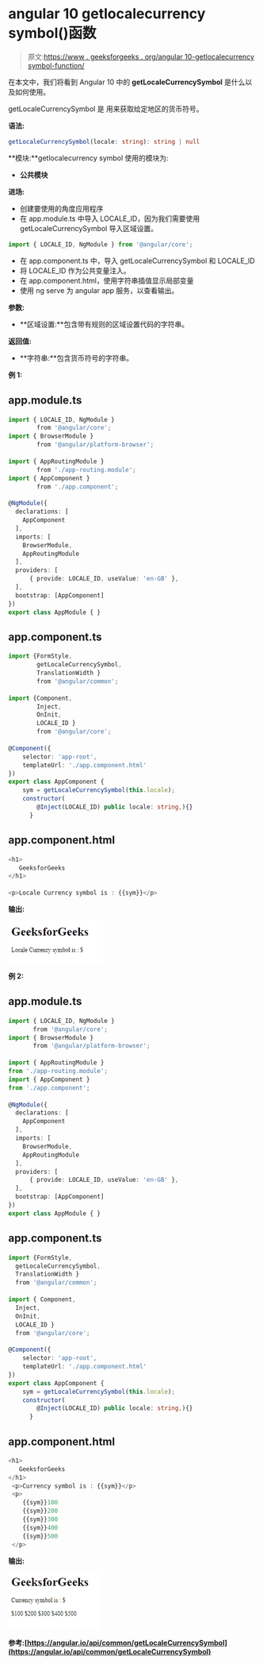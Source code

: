 # angular 10 getlocalecurrency symbol()函数

> 原文:[https://www . geeksforgeeks . org/angular 10-getlocalecurrency symbol-function/](https://www.geeksforgeeks.org/angular10-getlocalecurrencysymbol-function/)

在本文中，我们将看到 Angular 10 中的 **getLocaleCurrencySymbol** 是什么以及如何使用。

getLocaleCurrencySymbol 是 用来获取给定地区的货币符号。

**语法:**

```ts
getLocaleCurrencySymbol(locale: string): string | null
```

**模块:**getlocalecurrency symbol 使用的模块为:

*   **公共模块**

**进场:**

*   创建要使用的角度应用程序
*   在 app.module.ts 中导入 LOCALE_ID，因为我们需要使用 getLocaleCurrencySymbol 导入区域设置。

```ts
import { LOCALE_ID, NgModule } from '@angular/core';
```

*   在 app.component.ts 中，导入 getLocaleCurrencySymbol 和 LOCALE_ID
*   将 LOCALE_ID 作为公共变量注入。
*   在 app.component.html，使用字符串插值显示局部变量
*   使用 ng serve 为 angular app 服务，以查看输出。

**参数:**

*   **区域设置:**包含带有规则的区域设置代码的字符串。

**返回值:**

*   **字符串:**包含货币符号的字符串。

**例 1:**

## app.module.ts

```ts
import { LOCALE_ID, NgModule } 
        from '@angular/core';
import { BrowserModule } 
        from '@angular/platform-browser';

import { AppRoutingModule } 
        from './app-routing.module';
import { AppComponent } 
        from './app.component';

@NgModule({
  declarations: [
    AppComponent
  ],
  imports: [
    BrowserModule,
    AppRoutingModule
  ],
  providers: [
      { provide: LOCALE_ID, useValue: 'en-GB' },
  ],
  bootstrap: [AppComponent]
})
export class AppModule { }
```

## app.component.ts

```ts
import {FormStyle,
        getLocaleCurrencySymbol, 
        TranslationWidth } 
        from '@angular/common';

import {Component, 
        Inject,
        OnInit, 
        LOCALE_ID } 
        from '@angular/core';

@Component({
    selector: 'app-root',
    templateUrl: './app.component.html'
})
export class AppComponent {
    sym = getLocaleCurrencySymbol(this.locale);
    constructor(
        @Inject(LOCALE_ID) public locale: string,){}
      }
```

## app.component.html

```ts
<h1>
   GeeksforGeeks
</h1>

<p>Locale Currency symbol is : {{sym}}</p>
```

**输出:**

![](img/2c5a7fdb401fd7cd546fc9f4d332966d.png)

**例 2:**

## app.module.ts

```ts
import { LOCALE_ID, NgModule } 
       from '@angular/core';
import { BrowserModule } 
       from '@angular/platform-browser';

import { AppRoutingModule } 
from './app-routing.module';
import { AppComponent } 
from './app.component';

@NgModule({
  declarations: [
    AppComponent
  ],
  imports: [
    BrowserModule,
    AppRoutingModule
  ],
  providers: [
      { provide: LOCALE_ID, useValue: 'en-GB' },
  ],
  bootstrap: [AppComponent]
})
export class AppModule { }
```

## app.component.ts

```ts
import {FormStyle,
  getLocaleCurrencySymbol, 
  TranslationWidth } 
  from '@angular/common';

import { Component, 
  Inject,
  OnInit, 
  LOCALE_ID } 
  from '@angular/core';

@Component({
    selector: 'app-root',
    templateUrl: './app.component.html'
})
export class AppComponent {
    sym = getLocaleCurrencySymbol(this.locale);
    constructor(
        @Inject(LOCALE_ID) public locale: string,){}
      }
```

## app.component.html

```ts
<h1>
   GeeksforGeeks
</h1>
 <p>Currency symbol is : {{sym}}</p>
 <p>
    {{sym}}100
    {{sym}}200 
    {{sym}}300
    {{sym}}400
    {{sym}}500
 </p>
```

**输出:**

![](img/7f71c0610b6772f1a10e31856b0924bb.png)

**参考:**[](https://angular.io/api/common/getLocaleCurrencyName)**[https://angular.io/api/common/getLocaleCurrencySymbol](https://angular.io/api/common/getLocaleCurrencySymbol)**